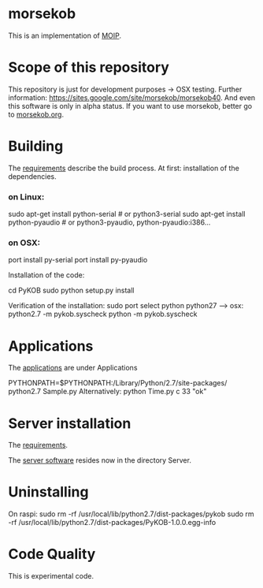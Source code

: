 morsekob
========

This is an implementation of [MOIP](https://github.com/8cH9azbsFifZ/moip).

Scope of this repository
========================
This repository is just for development purposes -> OSX testing.
Further information: https://sites.google.com/site/morsekob/morsekob40. And
even this software is only in alpha status. If you want to use morsekob,
better go to [morsekob.org](http://www.morsekob.org).

# Building
The [requirements](https://sites.google.com/site/morsekob/morsekob40/requirements) describe the 
build process. At first: installation of the dependencies.

### on Linux:
sudo apt-get install python-serial  # or python3-serial
sudo apt-get install python-pyaudio  # or python3-pyaudio, python-pyaudio:i386...

### on OSX: 
port install py-serial
port install py-pyaudio

Installation of the code:

cd PyKOB
sudo python setup.py install

Verification of the installation:
sudo port select python python27
   --> osx: python2.7 -m pykob.syscheck
python -m pykob.syscheck


# Applications
The [applications](https://sites.google.com/site/morsekob/morsekob40/downloads) are under Applications

PYTHONPATH=$PYTHONPATH:/Library/Python/2.7/site-packages/ python2.7 Sample.py 
Alternatively:
python Time.py c 33 "ok" 


# Server installation

The [requirements](https://sites.google.com/site/morsekob/server/requirements).

The [server software](https://sites.google.com/site/morsekob/server/software) resides now in the
directory Server.

Uninstalling
============
On raspi:
sudo rm -rf /usr/local/lib/python2.7/dist-packages/pykob
sudo rm -rf /usr/local/lib/python2.7/dist-packages/PyKOB-1.0.0.egg-info


Code Quality
============
This is experimental code.



